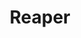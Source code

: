 ---
layout: quest-table
expansion: Job Quests
title: Reaper
permalink: /quests/jobs/reaper
links:
    next: /quests/role/shadowbringers/physical-dps
quests:
  - name: The Killer Instinct
    level: 70
    rowId: 69609
    questId: AktKbb201_04073
    genre: Reaper Quests
    icon: '71140'
    issuer:
      location: Ul'dah - Steps of Nald
      coords: (12.9, 8.6)
      name: flustered attendant
    steps:
      - location: Ul'dah - Steps of Thal
        coords: (13.9, 11.4)
        name: Speak with Jijilyo at the Sapphire Avenue Exchange.
      - location: Ul'dah - Steps of Thal
        coords: (13.5, 11.5)
        name: Speak with the loyal Lemure.
      - location: Lemures Headquarters
        coords: (6.1, 6.1)
        name: Speak with the loyal Lemure.
      - location: Lemures Headquarters
        coords: (6.1, 6.0)
        name: Speak with Drusilla.
    partQuestNo: 1
  - name: The Harvest Begins
    level: 70
    rowId: 69610
    questId: AktKbb202_04074
    genre: Reaper Quests
    icon: '71140'
    issuer:
      location: Lemures Headquarters
      coords: (6.1, 6.0)
      name: Drusilla
    steps:
      - location: Central Thanalan
        coords: (16.1, 14.0)
        name: Speak with Arnegis near Cutter's Cry.
      - location: Central Thanalan
        coords: (16.2, 14.0)
        name: Speak with Drusilla.
      - location: Central Thanalan
        coords: (16.2, 14.0)
        name: Speak with Drusilla.
      - location: Lemures Headquarters
        coords: (6.1, 6.0)
        name: Speak with Drusilla at Lemures headquarters.
    soloDuty:
      levelSync: 70
      id: '5053'
    partQuestNo: 2
  - name: On the Hunt
    level: 73
    rowId: 69611
    questId: AktKbb211_04075
    genre: Reaper Quests
    icon: '71140'
    issuer:
      location: Lemures Headquarters
      coords: (6.1, 6.0)
      name: Drusilla
    steps:
      - location: Central Shroud
        coords: (21.3, 22.6)
        name: Speak with Arnegis at Bentbranch Meadows.
      - location: Central Shroud
        coords: (16.0, 22.8)
        name: Use the candle at the designated location and slay any voidsent that
          appear.
      - location: Central Shroud
        coords: (21.3, 22.6)
        name: Deliver the blood-soaked ring to Arnegis.
      - location: Lemures Headquarters
        coords: (6.1, 6.0)
        name: Speak with Drusilla at Lemures headquarters.
    partQuestNo: 3
  - name: Dark Days
    level: 75
    rowId: 69612
    questId: AktKbb221_04076
    genre: Reaper Quests
    icon: '71140'
    issuer:
      location: Lemures Headquarters
      coords: (6.1, 6.0)
      name: Drusilla
    steps:
      - location: Ul'dah - Steps of Nald
        coords: (8.2, 12.3)
        name: Speak with Drusilla in front of Erralig's Burial Chamber.
      - location: Central Thanalan
        coords: (18.4, 27.5)
        name: Speak with Drusilla in Stonesthrow.
      - location: Central Thanalan
        coords: (20.1, 25.0)
        name: Speak with Drusilla.
      - location: Central Thanalan
        coords: (20.3, 24.4)
        name: Speak with Drusilla again.
      - location: Lemures Headquarters
        coords: (6.1, 6.0)
        name: Speak with Drusilla at Lemures headquarters.
    partQuestNo: 4
  - name: Thicker than Blood
    level: 78
    rowId: 69613
    questId: AktKbb231_04077
    genre: Reaper Quests
    icon: '71140'
    issuer:
      location: Lemures Headquarters
      coords: (6.1, 6.0)
      name: Drusilla
    steps:
      - location: Central Thanalan
        coords: (20.1, 18.0)
        name: Speak with the loyal Lemure at Black Brush Station.
      - location: Central Thanalan
        coords: (23.1, 15.8)
        name: Speak with the elegant woman.
      - location: Central Thanalan
        coords: (24.6, 18.1)
        name: Speak with the lithe dandy.
      - location: Central Thanalan
        coords: (24.7, 18.4)
        name: Defeat the bloodsupped voidsent.
      - location: Central Thanalan
        coords: (24.6, 18.1)
        name: Speak with the lithe dandy.
      - location: Central Thanalan
        coords: (18.7, 25.7)
        name: Speak with Drusilla in Stonesthrow.
      - location: Lemures Headquarters
        coords: (6.1, 6.1)
        name: Enter Lemures headquarters.
      - location: Lemures Headquarters
        coords: (6.1, 6.1)
        name: Speak with Hermin.
    partQuestNo: 5
  - name: The Killing Art
    level: 80
    rowId: 69614
    questId: AktKbb241_04078
    genre: Reaper Quests
    icon: '71140'
    issuer:
      location: Lemures Headquarters
      coords: (6.1, 6.1)
      name: Hermin
    steps:
      - location: Coerthas Western Highlands
        coords: (20.7, 7.8)
        name: Wait at the designated location near Banepool.
      - location: Lemures Headquarters
        coords: (6.1, 6.1)
        name: Enter Lemures headquarters.
      - location: Lemures Headquarters
        coords: (6.1, 6.0)
        name: Speak with Drusilla.
    soloDuty:
      levelSync: 80
      id: '5055'
    unlocks:
      - id: '24394'
        name: Enshroud
        icon: '3622'
        type: action
      - id: 2959
        name: Manes Exite Paterni
        type: achievement
    partQuestNo: 6


---